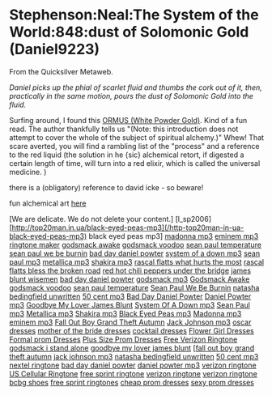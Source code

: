 
# Stephenson:Neal:The System of the World:848:dust of Solomonic Gold (Daniel9223)

From the Quicksilver Metaweb.

*Daniel picks up the phial of scarlet fluid and thumbs the cork out of it, then, practically in the same motion, pours the dust of Solomonic Gold into the fluid.*

Surfing around, I found this [ORMUS (White Powder Gold)](/http-www-greatdreams-com-alchemy-htm). Kind of a fun read. The author thankfully tells us "(Note: this introduction does not attempt to cover the whole of the subject of spiritual alchemy.)" Whew! That scare averted, you will find a rambling list of the "process" and a reference to the red liquid (the solution in he {sic} alchemical retort, if digested a certain length of time, will turn into a red elixir, which is called the universal medicine. )

there is a (obligatory) reference to david icke - so beware!

fun alchemical art [here](/http-www-levity-com-alchemy-galleries-html)

















[We are delicate. We do not delete your content.]
[l\_sp2006]
[http://top20man.in.ua/black-eyed-peas-mp3](/http-top20man-in-ua-black-eyed-peas-mp3) black eyed peas mp3]
[madonna mp3](/http-top20man-in-ua-madonna-mp3)
[eminem mp3](/http-top20man-in-ua-eminem-mp3)
[ringtone maker](/http-ringtonemaker-blogs-eurosport-com)
[godsmack awake](/http-top20man-in-ua-godsmack-awake)
[godsmack voodoo](/http-top20man-in-ua-godsmack-voodoo)
[sean paul temperature](/http-top20man-in-ua-sean-paul-temperature)
[sean paul we be burnin](/http-top20man-in-ua-sean-paul-we-be-burnin)
[bad day daniel powter](/http-top20man-in-ua-bad-day-daniel-powter)
[system of a down mp3](/http-top20man-in-ua-system-of-a-down-mp3)
[sean paul mp3](/http-top20man-in-ua-sean-paul-mp3)
[metallica mp3](/http-top20man-in-ua-metallica-mp3)
[shakira mp3](/http-top20man-in-ua-shakira-mp3)
[rascal flatts what hurts the most](/http-top20man-in-ua-rascal-flatts-what-hurts-the-most)
[rascal flatts bless the broken road](/http-top20man-in-ua-rascal-flatts-bless-the-broken-road)
[red hot chili peppers under the bridge](/http-top20man-in-ua-red-hot-chili-peppers-under-the-bridge)
[james blunt wisemen](/http-top20man-in-ua-james-blunt-wisemen)
[bad day daniel powter](/http-top20man-in-ua-bad-day-daniel-powter)
[godsmack mp3](/http-top20man-in-ua-godsmack-mp3)
[Godsmack Awake](/http-blog-yukonho-com-index-php-blog-44)
[godsmack voodoo](/http-blog-yukonho-com-index-php-blog-45)
[sean paul temperature](/http-blog-yukonho-com-index-php-blog-46)
[Sean Paul We Be Burnin](/http-blog-yukonho-com-index-php-blog-47)
[natasha bedingfield unwritten](/http-blog-yukonho-com-index-php-blog-48)
[50 cent mp3](/http-blog-yukonho-com-index-php-blog-49)
[Bad Day Daniel Powter](/http-blog-yukonho-com-index-php-blog-50)
[Daniel Powter mp3](/http-blog-yukonho-com-index-php-blog-51)
[Goodbye My Lover James Blunt](/http-blog-yukonho-com-index-php-blog-52)
[System Of A Down mp3](/http-blog-yukonho-com-index-php-blog-53)
[Sean Paul mp3](/http-blog-yukonho-com-index-php-blog-54)
[Metallica mp3](/http-blog-yukonho-com-index-php-blog-55)
[Shakira mp3](/http-blog-yukonho-com-index-php-blog-56)
[Black Eyed Peas mp3](/http-blog-yukonho-com-index-php-blog-57)
[Madonna mp3](/http-blog-yukonho-com-index-php-blog-58)
[eminem mp3](/http-blog-yukonho-com-index-php-blog-59)
[Fall Out Boy Grand Theft Autumn](/http-blog-yukonho-com-index-php-blog-60)
[Jack Johnson mp3](/http-blog-yukonho-com-index-php-blog-61)
[oscar dresses](/http-blog-yukonho-com-index-php-blog-62)
[mother of the bride dresses](/http-blog-yukonho-com-index-php-blog-63)
[cocktail dresses](/http-blog-yukonho-com-index-php-blog-64)
[Flower Girl Dresses](/http-blog-yukonho-com-index-php-blog-65)
[Formal prom Dresses](/http-blog-yukonho-com-index-php-blog-66)
[Plus Size Prom Dresses](/http-blog-yukonho-com-index-php-blog-67)
[Free Verizon Ringtone](/http-blog-yukonho-com-index-php-blog-68)
[godsmack i stand alone](/http-top20man-in-ua-godsmack-i-stand-alone)
[goodbye my lover james blunt](/http-top20man-in-ua-goodbye-my-lover-james-blunt)
[[fall out boy grand theft autumn](/http-top20man-in-ua-fall-out-boy-grand-theft-autumn)
[jack johnson mp3](/http-top20man-in-ua-jack-johnson-mp3)
[natasha bedingfield unwritten](/http-top20man-in-ua-natasha-bedingfield-unwritten)
[50 cent mp3](/http-top20man-in-ua-50-cent-mp3)
[nextel ringtone](/http-blogs-wwwcoder-com-cleo)
[bad day daniel powter](/http-top20man-in-ua-bad-day-daniel-powter)
[daniel powter mp3](/http-top20man-in-ua-daniel-powter-mp3)
[verizon ringtone](/http-verizonringtone-forumco-com)
[US Cellular Ringtone](/http-uscellularringtone-forumco-com)
[free sprint ringtone](/http-novogate-com-board-5907-222695-1-html)
[verizon ringtone](/http-4898-rapidforum-com)
[verizon ringtone](/http-blogs-heraldextra-com-verizonringtone)
[bcbg shoes](/http-blog-investing-com-bcbgshoes)
[free sprint ringtones](/http-blog-yukonho-com-index-php-blog-40)
[cheap prom dresses](/http-blog-yukonho-com-index-php-blog-41)
[sexy prom dresses](/http-blog-yukonho-com-index-php-blog-42)
